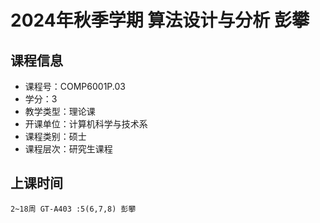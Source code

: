 # 2024年秋季学期 算法设计与分析 彭攀






## 课程信息

- 课程号：COMP6001P.03
- 学分：3
- 教学类型：理论课
- 开课单位：计算机科学与技术系
- 课程类别：硕士
- 课程层次：研究生课程

## 上课时间

```
2~18周 GT-A403 :5(6,7,8) 彭攀
```

